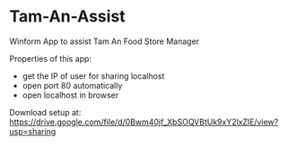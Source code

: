 # Tam-An-Assist
Winform App to assist Tam An Food Store Manager

Properties of this app:
- get the IP of user for sharing localhost
- open port 80 automatically
- open localhost in browser

Download setup at:
https://drive.google.com/file/d/0Bwm40jf_XbSOQVBtUk9xY2lxZlE/view?usp=sharing
